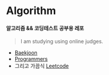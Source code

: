 # Algorithm

#### 알고리즘 && 코딩테스트 공부용 레포
>  I am studying using online judges.

* [Baekjoon](https://www.acmicpc.net/)
* [Programmers](https://programmers.co.kr/)
* 그리고 가끔식 [Leetcode](https://leetcode.com/problemset/all/)